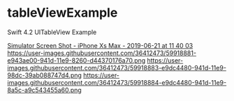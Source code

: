 # tableViewExample
Swift 4.2 UITableView Example

[Simulator Screen Shot - iPhone Xs Max - 2019-06-21 at 11 40 03](https://user-images.githubusercontent.com/36412473/59918880-e943ae00-941d-11e9-9bf9-853a6f6999ce.png)
https://user-images.githubusercontent.com/36412473/59918881-e943ae00-941d-11e9-8260-d44370176a70.png
https://user-images.githubusercontent.com/36412473/59918883-e9dc4480-941d-11e9-98dc-39ab088747d4.png
https://user-images.githubusercontent.com/36412473/59918884-e9dc4480-941d-11e9-8a5c-a9c543455a60.png
